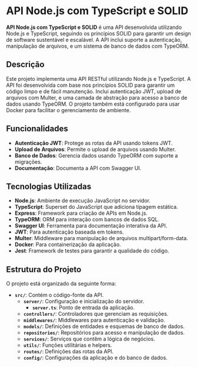 # API Node.js com TypeScript e SOLID

**API Node.js com TypeScript e SOLID** é uma API desenvolvida utilizando Node.js e TypeScript, seguindo os princípios SOLID para garantir um design de software sustentável e escalável. A API inclui suporte a autenticação, manipulação de arquivos, e um sistema de banco de dados com TypeORM.

## Descrição

Este projeto implementa uma API RESTful utilizando Node.js e TypeScript. A API foi desenvolvida com base nos princípios SOLID para garantir um código limpo e de fácil manutenção. Inclui autenticação JWT, upload de arquivos com Multer, e uma camada de abstração para acesso a banco de dados usando TypeORM. O projeto também está configurado para usar Docker para facilitar o gerenciamento de ambiente.

## Funcionalidades

- **Autenticação JWT**: Protege as rotas da API usando tokens JWT.
- **Upload de Arquivos**: Permite o upload de arquivos usando Multer.
- **Banco de Dados**: Gerencia dados usando TypeORM com suporte a migrações.
- **Documentação**: Documenta a API com Swagger UI.

## Tecnologias Utilizadas

- **Node.js**: Ambiente de execução JavaScript no servidor.
- **TypeScript**: Superset do JavaScript que adiciona tipagem estática.
- **Express**: Framework para criação de APIs em Node.js.
- **TypeORM**: ORM para interação com bancos de dados SQL.
- **Swagger UI**: Ferramenta para documentação interativa da API.
- **JWT**: Para autenticação baseada em tokens.
- **Multer**: Middleware para manipulação de arquivos multipart/form-data.
- **Docker**: Para containerização da aplicação.
- **Jest**: Framework de testes para garantir a qualidade do código.

## Estrutura do Projeto

O projeto está organizado da seguinte forma:

- **`src/`**: Contém o código-fonte da API.
  - **`server/`**: Configuração e inicialização do servidor.
    - **`server.ts`**: Ponto de entrada da aplicação.
  - **`controllers/`**: Controladores que gerenciam as requisições.
  - **`middlewares/`**: Middlewares para autenticação e validação.
  - **`models/`**: Definições de entidades e esquemas de banco de dados.
  - **`repositories/`**: Repositórios para acesso e manipulação de dados.
  - **`services/`**: Serviços que contêm a lógica de negócios.
  - **`utils/`**: Funções utilitárias e helpers.
  - **`routes/`**: Definições das rotas da API.
  - **`config/`**: Configurações da aplicação e do banco de dados.